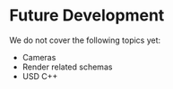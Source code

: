 # Future Development

We do not cover the following topics yet:
- Cameras
- Render related schemas
- USD C++